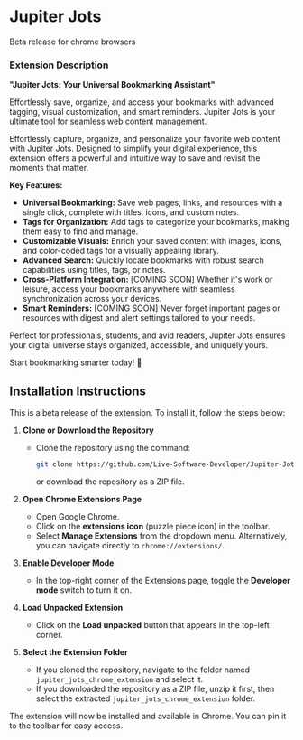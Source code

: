 # Jupiter Jots

Beta release for chrome browsers

### Extension Description

**"Jupiter Jots: Your Universal Bookmarking Assistant"**  

Effortlessly save, organize, and access your bookmarks with advanced tagging, visual customization, and smart reminders. Jupiter Jots is your ultimate tool for seamless web content management.

Effortlessly capture, organize, and personalize your favorite web content with Jupiter Jots. Designed to simplify your digital experience, this extension offers a powerful and intuitive way to save and revisit the moments that matter.  

**Key Features:**  
- **Universal Bookmarking:** Save web pages, links, and resources with a single click, complete with titles, icons, and custom notes.  
- **Tags for Organization:** Add tags to categorize your bookmarks, making them easy to find and manage.  
- **Customizable Visuals:** Enrich your saved content with images, icons, and color-coded tags for a visually appealing library.  
- **Advanced Search:** Quickly locate bookmarks with robust search capabilities using titles, tags, or notes.  
- **Cross-Platform Integration:** [COMING SOON] Whether it's work or leisure, access your bookmarks anywhere with seamless synchronization across your devices.  
- **Smart Reminders:** [COMING SOON] Never forget important pages or resources with digest and alert settings tailored to your needs.  

Perfect for professionals, students, and avid readers, Jupiter Jots ensures your digital universe stays organized, accessible, and uniquely yours. 

Start bookmarking smarter today! 🚀

## Installation Instructions

This is a beta release of the extension. To install it, follow the steps below:

1. **Clone or Download the Repository**  
   - Clone the repository using the command:  
     ```bash
     git clone https://github.com/Live-Software-Developer/Jupiter-Jots
     ```  
     or download the repository as a ZIP file.

2. **Open Chrome Extensions Page**  
   - Open Google Chrome.  
   - Click on the **extensions icon** (puzzle piece icon) in the toolbar.  
   - Select **Manage Extensions** from the dropdown menu. Alternatively, you can navigate directly to `chrome://extensions/`.

3. **Enable Developer Mode**  
   - In the top-right corner of the Extensions page, toggle the **Developer mode** switch to turn it on.

4. **Load Unpacked Extension**  
   - Click on the **Load unpacked** button that appears in the top-left corner.

5. **Select the Extension Folder**  
   - If you cloned the repository, navigate to the folder named `jupiter_jots_chrome_extension` and select it.  
   - If you downloaded the repository as a ZIP file, unzip it first, then select the extracted `jupiter_jots_chrome_extension` folder.

The extension will now be installed and available in Chrome. You can pin it to the toolbar for easy access.
